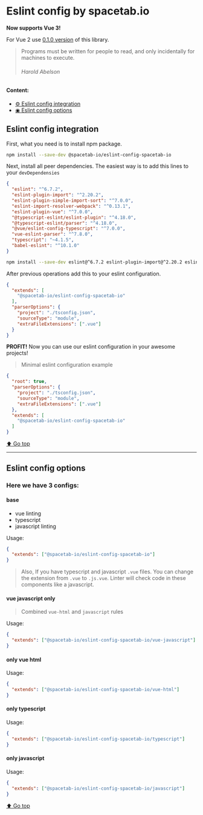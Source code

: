# Eslint config by spacetab.io

**Now supports Vue 3!**

For Vue 2 use [0.1.0 version](https://github.com/spacetab-io/linters-front/tree/0.1.0/packages/eslint-config-spacetab-io) of this library.

> Programs must be written for people to read, and only incidentally for machines to execute. 
> ###### Harold Abelson

#### Content:
- [⚙ Eslint config integration](#eslint-config-integration)
- [◉ Eslint config options](#eslint-config-options)


## Eslint config integration

First, what you need is to install npm package.
```bash
npm install --save-dev @spacetab-io/eslint-config-spacetab-io
```

Next, install all peer dependencies. The easiest way is to add this lines to your `devDependensies`
```json
{
  "eslint": "^6.7.2",
  "eslint-plugin-import": "^2.20.2",
  "eslint-plugin-simple-import-sort": "^7.0.0",
  "eslint-import-resolver-webpack": "^0.13.1",
  "eslint-plugin-vue": "^7.0.0",
  "@typescript-eslint/eslint-plugin": "^4.18.0",
  "@typescript-eslint/parser": "^4.18.0",
  "@vue/eslint-config-typescript": "^7.0.0",
  "vue-eslint-parser": "^7.8.0",
  "typescript": "~4.1.5",
  "babel-eslint": "^10.1.0"
}
```

```bash
npm install --save-dev eslint@^6.7.2 eslint-plugin-import@^2.20.2 eslint-plugin-simple-import-sort@^7.0.0 eslint-import-resolver-webpack@^0.13.1 eslint-plugin-vue@^7.0.0 @typescript-eslint/eslint-plugin@^4.18.0 @typescript-eslint/parser@^4.18.0 @vue/eslint-config-typescript@^7.0.0 vue-eslint-parser@~4.1.5 babel-eslint@^10.1.0
```

After previous operations add this to your eslint configuration.
```json
{
  "extends": [
    "@spacetab-io/eslint-config-spacetab-io"
  ],
  "parserOptions": {
    "project": "./tsconfig.json",
    "sourceType": "module",
    "extraFileExtensions": [".vue"]
  }
}
```
**PROFIT!** Now you can use our eslint configuration in your awesome projects!

> Minimal eslint configuration example 
```json
{
  "root": true,
  "parserOptions": {
    "project": "./tsconfig.json",
    "sourceType": "module",
    "extraFileExtensions": [".vue"]
  },
  "extends": [
    "@spacetab-io/eslint-config-spacetab-io"
  ]
}
```

[⬆ Go top](#eslint-config-by-spacetabio)

---

## Eslint config options

### Here we have 3 configs:

#### base
- vue linting
- typescript
- javascript linting

Usage:
```json
{
  "extends": ["@spacetab-io/eslint-config-spacetab-io"]
}
```

> Also, If you have typescript and javascript `.vue` files. You can change the extension from `.vue` to `.js.vue`. Linter will check code in these components like a javascript.


#### vue javascript only
> Combined `vue-html` and `javascript` rules

Usage:
```json
{
  "extends": ["@spacetab-io/eslint-config-spacetab-io/vue-javascript"]
}
```

#### only vue html
Usage:
```json
{
  "extends": ["@spacetab-io/eslint-config-spacetab-io/vue-html"]
}
```

#### only typescript
Usage:
```json
{
  "extends": ["@spacetab-io/eslint-config-spacetab-io/typescript"]
}
```

#### only javascript
Usage:
```json
{
  "extends": ["@spacetab-io/eslint-config-spacetab-io/javascript"]
}
```

[⬆ Go top](#eslint-config-by-spacetabio)
